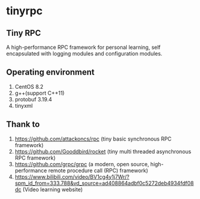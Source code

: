 # tinyrpc
## Tiny RPC
A high-performance RPC framework for personal learning, self encapsulated with logging modules and configuration modules.

## Operating environment
1. CentOS 8.2
2. g++(support C++11)
3. protobuf 3.19.4
4. tinyxml

## Thank to 
1. https://github.com/attackoncs/rpc (tiny basic synchronous RPC framework)
2. https://github.com/Gooddbird/rocket (tiny multi threaded asynchronous RPC framework)
3. https://github.com/grpc/grpc (a modern, open source, high-performance remote procedure call (RPC) framework)
4. https://www.bilibili.com/video/BV1cg4y1j7Wr/?spm_id_from=333.788&vd_source=ad408864adbf0c5272deb4934fdf08dc (Video learning website)